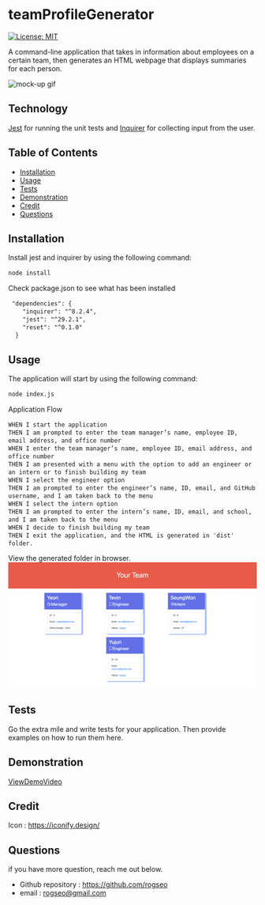 # teamProfileGenerator

[![License: MIT](https://img.shields.io/badge/License-MIT-yellow.svg)](https://opensource.org/licenses/MIT)

A command-line application that takes in information about employees on a certain team, then generates an HTML webpage that displays summaries for each person.

![mock-up gif](./images/TeamBadgeGenerator.gif)


## Technology
[Jest](https://www.npmjs.com/package/jest) for running the unit tests and [Inquirer](https://www.npmjs.com/package/inquirer/v/8.2.4) for collecting input from the user.


## Table of Contents
- [Installation](#installation)
- [Usage](#usage)
- [Tests](#tests)
- [Demonstration](#demonstration)
- [Credit](#credit)
- [Questions](#questions)

## Installation
Install jest and inquirer by using the following command:
```bash
node install
```
Check package.json to see what has been installed
```
 "dependencies": {
    "inquirer": "^8.2.4",
    "jest": "^29.2.1",
    "reset": "^0.1.0"
  }
```

## Usage

The application will start by using the following command:
```bash
node index.js
```
Application Flow
```
WHEN I start the application
THEN I am prompted to enter the team manager’s name, employee ID, email address, and office number
WHEN I enter the team manager’s name, employee ID, email address, and office number
THEN I am presented with a menu with the option to add an engineer or an intern or to finish building my team
WHEN I select the engineer option
THEN I am prompted to enter the engineer’s name, ID, email, and GitHub username, and I am taken back to the menu
WHEN I select the intern option
THEN I am prompted to enter the intern’s name, ID, email, and school, and I am taken back to the menu
WHEN I decide to finish building my team
THEN I exit the application, and the HTML is generated in 'dist' folder.
```
View the generated folder in browser.
![sample generated webpage](./images/Your-Team.png)


## Tests
Go the extra mile and write tests for your application. Then provide examples on how to run them here.

## Demonstration
[ViewDemoVideo](https://watch.screencastify.com/v/5KPWM4vYaMBR2lqgYyp6)


## Credit
Icon : https://iconify.design/


## Questions
if you have more question, reach me out below.
* Github repository : https://github.com/rogseo
* email : rogseo@gmail.com
